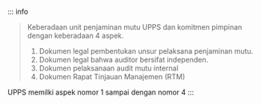 ::: info

> Keberadaan unit penjaminan mutu UPPS dan komitmen pimpinan dengan keberadaan 4 aspek.
>
> 1. Dokumen legal pembentukan unsur pelaksana penjaminan mutu.
> 1. Dokumen legal bahwa auditor bersifat independen.
> 1. Dokumen pelaksanaan audit mutu internal
> 1. Dokumen Rapat Tinjauan Manajemen (RTM)

UPPS memilki aspek nomor 1 sampai dengan nomor 4
:::
